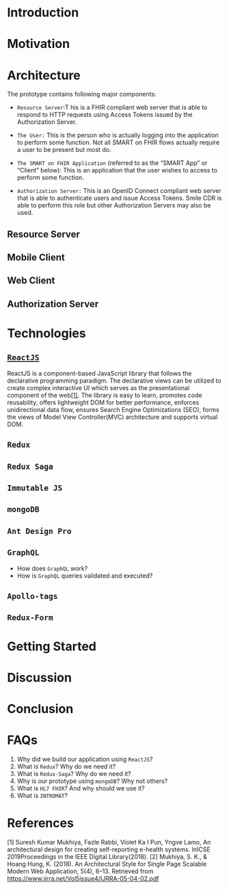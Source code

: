 # Introduction

# Motivation

# Architecture

The prototype contains following major components:

- `Resource Server`:T his is a FHIR compliant web server that is able to respond to HTTP requests using Access Tokens issued by the Authorization Server.
- `The User:` This is the person who is actually logging into the application to perform some function. Not all SMART on FHIR flows actually require a user to be present but most do.

- `The SMART on FHIR Application` (referred to as the “SMART App” or “Client” below): This is an application that the user wishes to access to perform some function.

- `Authorization Server:` This is an OpenID Connect compliant web server that is able to authenticate users and issue Access Tokens. Smile CDR is able to perform this role but other Authorization Servers may also be used.

## Resource Server

## Mobile Client

## Web Client

## Authorization Server

# Technologies

## [`ReactJS`](https://reactjs.org/)

ReactJS is a component-based JavaScript library that follows the declarative programming paradigm. The declarative views can be utilized to create complex interactive UI which serves as the presentational component of the web[[1]](#1). The library is easy to learn, promotes code reusability, offers lightweight DOM for better performance, enforces unidirectional data flow, ensures Search Engine Optimizations (SEO), forms the views of Model View Controller(MVC) architecture and supports virtual DOM.

## `Redux`

## `Redux Saga`

## `Immutable JS`

## `mongoDB`

## `Ant Design Pro`

## `GraphQL`

- How does `GraphQL` work?
- How is `GraphQL` queries validated and executed?

## `Apollo-tags`

## `Redux-Form`

# Getting Started

# Discussion

# Conclusion

# FAQs

1. Why did we build our application using `ReactJS`?
2. What is `Redux`? Why do we need it?
3. What is `Redux-Saga`? Why do we need it?
4. Why is our prototype using `mongoDB`? Why not others?
5. What is `HL7 FHIR`? And why should we use it?
6. What is `INTROMAT`?

# References

[1] <a name="1"></a>Suresh Kumar Mukhiya, Fazle Rabbi, Violet Ka I Pun, Yngve Lamo, An architectural design for creating self-reporting e-health systems. InICSE 2019Proceedings in the IEEE Digital Library(2018).
[2] <a name="2"></a> Mukhiya, S. K., & Hoang Hung, K. (2018). An Architectural Style for Single Page Scalable Modern Web Application, 5(4), 6–13. Retrieved from https://www.ijrra.net/Vol5issue4/IJRRA-05-04-02.pdf
